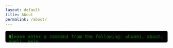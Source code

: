 ```yaml
---
layout: default
title: About
permalink: /about/
---
```


<style>
  .terminal {
    font-family: monospace;
    background-color: #000;
    color: #0f0;
    padding: 10px;
    border-radius: 5px;
    overflow: hidden;
    position: relative;
  }

  .placeholder {
    color: #0f0;
    opacity: 0.5;
    position: absolute;
    top: 10px;
    left: 10px;
  }

  .prompt {
    color: #0f0;
  }

  .output {
    color: #0f0;
    display: inline-block;
    overflow: hidden;
    white-space: nowrap;
  }

  .input-line {
    display: flex;
  }

  .input-line input {
    background: none;
    border: none;
    color: #0f0;
    outline: none;
    width: 100%;
    font-family: monospace;
  }
</style>

<div class="terminal">
  <div class="placeholder">Please enter a command from the following: whoami, about, spell, help</div>
  <div class="output" id="terminal-output"></div>
  <div class="input-line">
    <span class="prompt">$</span>
    <input type="text" id="terminal-input" autofocus>
  </div>
</div>

<script>
  const outputElement = document.getElementById('terminal-output');
  const inputElement = document.getElementById('terminal-input');
  const placeholderElement = document.querySelector('.placeholder');

  const commands = {
    whoami: "Tom Abai, \nI'm a Security Researchr. \nSpecialize in: \n* Malware Analysis \n* supply chain attacks \n* vulnerability management",
    about: "This blog, Infestum Dissecto, \nfocuses on malware analysis \nand supply chain attacks with a touch of magic. \nDive deep into the world of cybersecurity \nwith unique insights and detailed dissections.",
    spell: function() {
      const spells = [
        "Expelliarmus - Disarms your malware defenses",
        "Expecto Patronum - Protects against phishing attacks",
        "Alohomora - Unlocks encrypted files",
        "Lumos - Sheds light on hidden processes",
        "Protego - Shields from zero-day exploits",
        "Obliviate - Erases traces of malware",
        "Sectumsempra - Severely damages malware structures",
        "Incendio - Burns malicious scripts",
        "Reparo - Fixes corrupted files",
        "Confundo - Confuses malware behavior"
      ];
      return spells[Math.floor(Math.random() * spells.length)];
    },
    help: "Available commands: whoami, about, spell, help"
  };

  function handleCommand(command) {
    switch (command.trim()) {
      case 'whoami':
      case 'about':
      case 'help':
        return commands[command];
      case 'spell':
        return commands.spell();
      default:
        return "Unrecognized command: " + command;
    }
  }

  function typeText(text, outputElement, callback) {
    let index = 0;
    function type() {
      if (index < text.length) {
        outputElement.innerHTML += text[index] === '\n' ? '<br>' : text[index];
        index++;
        setTimeout(type, 50); // Typing speed
      } else if (callback) {
        callback();
      }
    }
    type();
  }

  inputElement.addEventListener('keydown', function(event) {
    if (event.key === 'Enter') {
      const command = inputElement.value.trim();
      outputElement.innerHTML += `<div><span class="prompt">$</span> ${command}</div>`;
      const result = handleCommand(command);
      const resultElement = document.createElement('div');
      outputElement.appendChild(resultElement);
      placeholderElement.style.display = 'none';
      typeText(result.replace(/\n/g, '<br>'), resultElement, function() {
        inputElement.value = '';
        outputElement.scrollTop = outputElement.scrollHeight; // Scroll to the bottom
      });
    }
  });

  inputElement.addEventListener('input', function() {
    placeholderElement.style.display = inputElement.value ? 'none' : 'block';
  });
</script>
